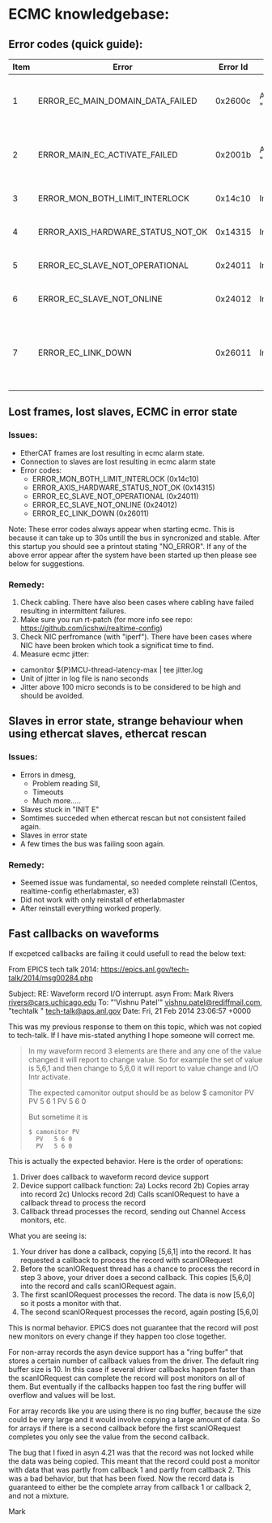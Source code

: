# ECMC knowledgebase:

## Error codes (quick guide):
Item | Error | Error Id | When | Description
--- | --- | --- | --- | --- |
1   | ERROR_EC_MAIN_DOMAIN_DATA_FAILED | 0x2600c | At "Cfg.SetAppMode(1)" | No hardware configured. Missing "addSlave.cmd" or missing "Cfg.EcApplyConfig(1)"
2   | ERROR_MAIN_EC_ACTIVATE_FAILED    | 0x2001b | At "Cfg.SetAppMode(1)" | No hardware configured. Missing "addSlave.cmd" or missing "Cfg.EcApplyConfig(1)"
3   | ERROR_MON_BOTH_LIMIT_INTERLOCK    | 0x14c10 | In runtime | See "Lost frames. Lost Slaves, ECMC in error state" below.
4   | ERROR_AXIS_HARDWARE_STATUS_NOT_OK    | 0x14315 | In runtime | See "Lost frames. Lost Slaves, ECMC in error state" below.
5   | ERROR_EC_SLAVE_NOT_OPERATIONAL    | 0x24011 | In runtime | See "Lost frames. Lost Slaves, ECMC in error state" below.
6   | ERROR_EC_SLAVE_NOT_ONLINE    | 0x24012 | In runtime | See "Lost frames. Lost Slaves, ECMC in error state" below.
7   | ERROR_EC_LINK_DOWN    | 0x26011 | In runtime | Link is down. Could be lost physical connection. Ensure that cable is connected. See "Lost frames. Lost Slaves, ECMC in error state" below.


## Lost frames, lost slaves, ECMC in error state
### Issues: 
* EtherCAT frames are lost resulting in ecmc alarm state.
* Connection to slaves are lost resulting in ecmc alarm state
* Error codes:
  * ERROR_MON_BOTH_LIMIT_INTERLOCK (0x14c10)
  * ERROR_AXIS_HARDWARE_STATUS_NOT_OK (0x14315)
  * ERROR_EC_SLAVE_NOT_OPERATIONAL (0x24011)
  * ERROR_EC_SLAVE_NOT_ONLINE (0x24012)
  * ERROR_EC_LINK_DOWN (0x26011)

Note: These error codes always appear when starting ecmc. This is because it can take up to 30s untill the bus in syncronized and stable. After this startup you should see a printout stating "NO_ERROR". If any of the above error appear after the system have been started up then please see below for suggestions.

### Remedy:
1. Check cabling. There have also been cases where cabling have failed resulting in intermittent failures.
2. Make sure you run rt-patch (for more info see repo: https://github.com/icshwi/realtime-config)
3. Check NIC perfromance (with "iperf"). There have been cases where NIC have been broken which took a significat time to find.
4. Measure ecmc jitter:
  * camonitor ${P}MCU-thread-latency-max | tee jitter.log
  * Unit of jitter in log file is nano seconds
  * Jitter above 100 micro seconds is to be considered to be high and should be avoided.

## Slaves in error state, strange behaviour when using ethercat slaves, ethercat rescan
### Issues: 
* Errors in dmesg, 
  * Problem reading SII, 
  * Timeouts
  * Much more.....
* Slaves stuck in "INIT E" 
* Somtimes succeded when ethercat rescan but not consistent failed again.
* Slaves in error state
* A few times the bus was failing soon again.

### Remedy:
* Seemed issue was fundamental, so needed complete reinstall (Centos, realtime-config etherlabmaster, e3)
* Did not work with only reinstall of etherlabmaster
* After reinstall everything worked properly.

## Fast callbacks on waveforms

If excpetced callbacks are failing it could usefull to read the below text:

From EPICS tech talk 2014: https://epics.anl.gov/tech-talk/2014/msg00284.php

Subject: 	RE: Waveform record I/O interrupt. asyn
From: 	Mark Rivers <rivers@cars.uchicago.edu>
To: 	"'Vishnu Patel'" <vishnu.patel@rediffmail.com>, "techtalk " <tech-talk@aps.anl.gov>
Date: 	Fri, 21 Feb 2014 23:06:57 +0000

This was my previous response to them on this topic, which was not copied to tech-talk.
If I have mis-stated anything I hope someone will correct me.
> In my waveform record 3 elements are there and any one of the value changed it will report to change value.
> So for example the set of value is 5,6,1 and then change to 5,6,0 it will report to value change and I/O Intr activate. 
> 
> The expected camonitor output should be as below
>       $ camonitor PV
>       PV   5 6 1
>       PV   5 6 0
> 
>  But sometime it is
> 
>     $ camonitor PV
>       PV   5 6 0
>       PV   5 6 0
>
This is actually the expected behavior.  Here is the order of operations:
1) Driver does callback to waveform record device support
2) Device support callback function:
  2a) Locks record
  2b) Copies array into record
  2c) Unlocks record
  2d) Calls scanIORequest to have a callback thread to process the record
3) Callback thread processes the record, sending out Channel Access monitors, etc.
 
What you are seeing is:
1) Your driver has done a callback, copying [5,6,1] into the record.  It has requested a callback to process the record with scanIORequest
2) Before the scanIORequest thread has a chance to process the record in step 3 above, your driver does a second callback.  This copies [5,6,0] into the record and calls scanIORequest again.
3) The first scanIORequest processes the record.  The data is now [5,6,0] so it posts a monitor with that.
4) The second scanIORequest processes the record, again posting [5,6,0]
 
This is normal behavior.  EPICS does not guarantee that the record will post new monitors on every change if they happen too close together.

For non-array records the asyn device support has a "ring buffer" that stores a certain number of callback values from the driver.  The default ring buffer size is 10.  In this case if several driver callbacks happen faster than the scanIORequest can complete the record will post monitors on all of them.  But eventually if the callbacks happen too fast the ring buffer will overflow and values will be lost.

For array records like you are using there is no ring buffer, because the size could be very large and it would involve copying a large amount of data.  So for arrays if there is a second callback before the first scanIORequest completes you only see the value from the second callback.

The bug that I fixed in asyn 4.21 was that the record was not locked while the data was being copied.  This meant that the record could post a monitor with data that was partly from callback 1 and partly from callback 2.  This was a bad behavior, but that has been fixed.  Now the record data is guaranteed to either be the complete array from callback 1 or callback 2, and not a mixture.

Mark

